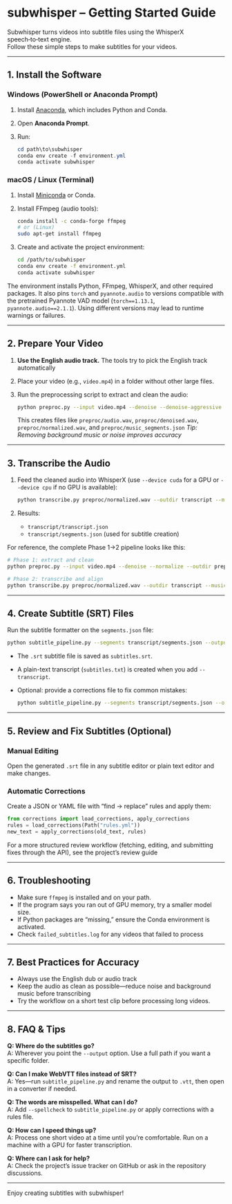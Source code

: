 # subwhisper – Getting Started Guide

Subwhisper turns videos into subtitle files using the WhisperX speech‑to‑text engine.  
Follow these simple steps to make subtitles for your videos.

---

## 1. Install the Software

### Windows (PowerShell or Anaconda Prompt)

1. Install [Anaconda](https://www.anaconda.com/download), which includes Python and Conda.
2. Open **Anaconda Prompt**.
3. Run:

   ```powershell
   cd path\to\subwhisper
   conda env create -f environment.yml
   conda activate subwhisper
   ```

### macOS / Linux (Terminal)

1. Install [Miniconda](https://docs.conda.io/en/latest/miniconda.html) or Conda.
2. Install FFmpeg (audio tools):

   ```bash
   conda install -c conda-forge ffmpeg
   # or (Linux)
   sudo apt-get install ffmpeg
   ```
3. Create and activate the project environment:

   ```bash
   cd /path/to/subwhisper
   conda env create -f environment.yml
   conda activate subwhisper
   ```

The environment installs Python, FFmpeg, WhisperX, and other required packages.
It also pins `torch` and `pyannote.audio` to versions compatible with the
pretrained Pyannote VAD model (`torch==1.13.1`, `pyannote.audio==2.1.1`). Using
different versions may lead to runtime warnings or failures.

---

## 2. Prepare Your Video

1. **Use the English audio track.** The tools try to pick the English track automatically
2. Place your video (e.g., `video.mp4`) in a folder without other large files.
3. Run the preprocessing script to extract and clean the audio:

   ```bash
   python preproc.py --input video.mp4 --denoise --denoise-aggressive 0.9 --normalize --outdir preproc
   ```

   This creates files like `preproc/audio.wav`, `preproc/denoised.wav`, `preproc/normalized.wav`, and `preproc/music_segments.json`
   *Tip: Removing background music or noise improves accuracy*

---

## 3. Transcribe the Audio

1. Feed the cleaned audio into WhisperX (use `--device cuda` for a GPU or
   `--device cpu` if no GPU is available):

   ```bash
   python transcribe.py preproc/normalized.wav --outdir transcript --music-segments preproc/music_segments.json --device cuda
   ```

2. Results:
   - `transcript/transcript.json`
   - `transcript/segments.json` (used for subtitle creation)

For reference, the complete Phase 1→2 pipeline looks like this:

```bash
# Phase 1: extract and clean
python preproc.py --input video.mp4 --denoise --normalize --outdir preproc

# Phase 2: transcribe and align
python transcribe.py preproc/normalized.wav --outdir transcript --music-segments preproc/music_segments.json --device cuda
```

---

## 4. Create Subtitle (SRT) Files

Run the subtitle formatter on the `segments.json` file:

```bash
python subtitle_pipeline.py --segments transcript/segments.json --output subtitles.srt --transcript
```

- The `.srt` subtitle file is saved as `subtitles.srt`.
- A plain-text transcript (`subtitles.txt`) is created when you add `--transcript`.
- Optional: provide a corrections file to fix common mistakes:

  ```bash
  python subtitle_pipeline.py --segments transcript/segments.json --output subtitles.srt --corrections rules.yml
  ```

---

## 5. Review and Fix Subtitles (Optional)

### Manual Editing
Open the generated `.srt` file in any subtitle editor or plain text editor and make changes.

### Automatic Corrections
Create a JSON or YAML file with “find → replace” rules and apply them:

```python
from corrections import load_corrections, apply_corrections
rules = load_corrections(Path("rules.yml"))
new_text = apply_corrections(old_text, rules)
```

For a more structured review workflow (fetching, editing, and submitting fixes through the API), see the project’s review guide

---

## 6. Troubleshooting

- Make sure `ffmpeg` is installed and on your path.
- If the program says you ran out of GPU memory, try a smaller model size.
- If Python packages are “missing,” ensure the Conda environment is activated.
- Check `failed_subtitles.log` for any videos that failed to process

---

## 7. Best Practices for Accuracy

- Always use the English dub or audio track
- Keep the audio as clean as possible—reduce noise and background music before transcribing
- Try the workflow on a short test clip before processing long videos.

---

## 8. FAQ & Tips

**Q: Where do the subtitles go?**  
A: Wherever you point the `--output` option. Use a full path if you want a specific folder.

**Q: Can I make WebVTT files instead of SRT?**  
A: Yes—run `subtitle_pipeline.py` and rename the output to `.vtt`, then open in a converter if needed.

**Q: The words are misspelled. What can I do?**  
A: Add `--spellcheck` to `subtitle_pipeline.py` or apply corrections with a rules file.

**Q: How can I speed things up?**  
A: Process one short video at a time until you’re comfortable. Run on a machine with a GPU for faster transcription.

**Q: Where can I ask for help?**  
A: Check the project’s issue tracker on GitHub or ask in the repository discussions.

---

Enjoy creating subtitles with subwhisper!


